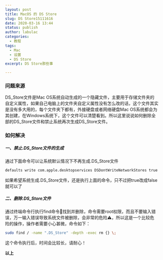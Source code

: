 ```yaml
---
layout: post
title: MacOS 的 DS Store
slug: DS Store15111616
date: 2020-03-16 13:44
status: publish
author: labulac
categories: 
  - 教程
tags: 
  - Mac
  - 设置
  - DS Store
excerpt: DS Store那些事

---
```


### 问题来源

DS_Store文件是Mac OS系统自动生成的一个隐藏文件，主要用于存储文件夹的自定义属性，如果自己电脑上的文件夹自定义属性没有怎么改的话，这个文件其实是没有多大用的，每个文件夹下都有，外接硬盘或者网络硬盘Mac OS系统都会为其创建，在Windows系统下，这个文件可以清楚看到。所以这里说说如何删除全部的DS_Store文件和禁止系统再次生成DS_Store文件。

### 如何解决

##### 一、禁止.DS_Store文件的生成

通过下面命令可以让系统默认情况下不再生成.DS_Store文件

```bash
defaults write com.apple.desktopservices DSDontWriteNetworkStores true
```

如果希望系统生成.DS_Store文件，还是执行上面的命令，只不过把true改成false就可以了

##### 二、删除.DS_Store文件

通过终端命令行执行find命令找到并删除，命令需要root权限，而且不要输入错误，万一输入错误导致系统文件被删除，会非常的危险⚠️，所以这是一个比较危险的操作，操作者需要小心甚微，命令如下：

```bash
sudo find / -name ".DS_Store" -depth -exec rm {} \;
```

这个命令执行后，时间会比较长，请耐心！

**以上**
